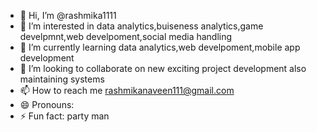 - 👋 Hi, I’m @rashmika1111
- 👀 I’m interested in data analytics,buiseness analytics,game develpmnt,web develpoment,social media handling 
- 🌱 I’m currently learning data analytics,web develpoment,mobile app development
- 💞️ I’m looking to collaborate on new exciting project development also maintaining systems
- 📫 How to reach me rashmikanaveen111@gmail.com
- 😄 Pronouns: 
- ⚡ Fun fact: party man

<!---
rashmika1111/rashmika1111 is a ✨ special ✨ repository because its `README.md` (this file) appears on your GitHub profile.
You can click the Preview link to take a look at your changes.
--->
